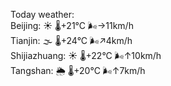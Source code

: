 Today weather:  
Beijing: ☀️   🌡️+21°C 🌬️→11km/h  
Tianjin: 🌫  🌡️+24°C 🌬️↗4km/h  
Shijiazhuang: ☀️   🌡️+22°C 🌬️↑10km/h  
Tangshan: 🌦   🌡️+20°C 🌬️↑7km/h  
